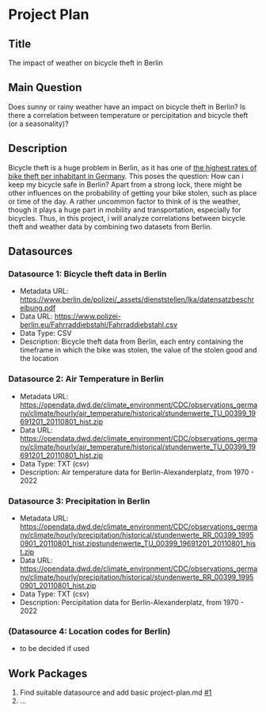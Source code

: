 # Project Plan

## Title
<!-- Give your project a short title. -->
The impact of weather on bicycle theft in Berlin

## Main Question

<!-- Think about one main question you want to answer based on the data. -->
Does sunny or rainy weather have an impact on bicycle theft in Berlin? Is there a correlation between temperature or percipitation and bicycle theft (or a seasonality)? 

## Description

<!-- Describe your data science project in max. 200 words. Consider writing about why and how you attempt it. -->
Bicycle theft is a huge problem in Berlin, as it has one of [the highest rates of bike theft per inhabitant in Germany](https://www.wsm.eu/en/knowledge/bicycle-theft-in-germany/). This poses the question: How can i keep my bicycle safe in Berlin? Apart from a strong lock, there might be other influences on the probability of getting your bike stolen, such as place or time of the day. A rather uncommon factor to think of is the weather, though it plays a huge part in mobility and transportation, especially for bicycles. Thus, in this project, i will analyze correlations between bicycle theft and weather data by combining two datasets from Berlin. 

## Datasources

<!-- Describe each datasources you plan to use in a section. Use the prefic "DatasourceX" where X is the id of the datasource. -->

### Datasource 1: Bicycle theft data in Berlin 
* Metadata URL: https://www.berlin.de/polizei/_assets/dienststellen/lka/datensatzbeschreibung.pdf 
* Data URL: https://www.polizei-berlin.eu/Fahrraddiebstahl/Fahrraddiebstahl.csv 
* Data Type: CSV
* Description: Bicycle theft data from Berlin, each entry containing the timeframe in which the bike was stolen, the value of the stolen good and the location


### Datasource 2: Air Temperature in Berlin
* Metadata URL: https://opendata.dwd.de/climate_environment/CDC/observations_germany/climate/hourly/air_temperature/historical/stundenwerte_TU_00399_19691201_20110801_hist.zip
* Data URL: https://opendata.dwd.de/climate_environment/CDC/observations_germany/climate/hourly/air_temperature/historical/stundenwerte_TU_00399_19691201_20110801_hist.zip
* Data Type: TXT (csv)
* Description: Air temperature data for Berlin-Alexanderplatz, from 1970 - 2022

### Datasource 3: Precipitation in Berlin
* Metadata URL: https://opendata.dwd.de/climate_environment/CDC/observations_germany/climate/hourly/precipitation/historical/stundenwerte_RR_00399_19950901_20110801_hist.zipstundenwerte_TU_00399_19691201_20110801_hist.zip
* Data URL: https://opendata.dwd.de/climate_environment/CDC/observations_germany/climate/hourly/precipitation/historical/stundenwerte_RR_00399_19950901_20110801_hist.zip
* Data Type: TXT (csv)
* Description: Percipitation data for Berlin-Alexanderplatz, from 1970 - 2022

### (Datasource 4: Location codes for Berlin)
* to be decided if used


## Work Packages

<!-- List of work packages ordered sequentially, each pointing to an issue with more details. -->

1. Find suitable datasource and add basic project-plan.md [#1](https://github.com/luca-dot-sh/made-project/issues/1)
2. ...